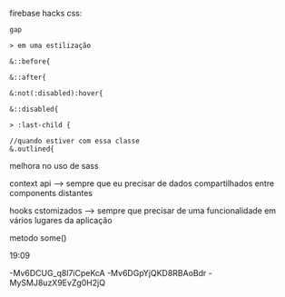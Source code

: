 firebase 
hacks css:

    gap

    > em uma estilização

    &::before{

    &::after{

    &:not(:disabled):hover{

    &::disabled{

    > :last-child {

    //quando estiver com essa classe
    &.outlined{


melhora no uso de sass

context api --> sempre que eu precisar de dados compartilhados entre components distantes

hooks cstomizados --> sempre que precisar de uma funcionalidade em vários lugares da aplicação

metodo some()

19:09

-Mv6DCUG_q8l7iCpeKcA
-Mv6DGpYjQKD8RBAoBdr
-MySMJ8uzX9EvZg0H2jQ